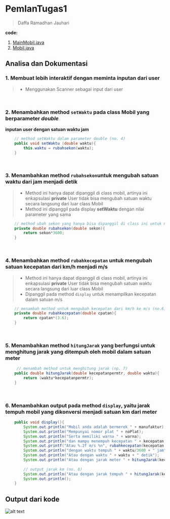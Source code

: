 # PemlanTugas1
> Daffa Ramadhan Jauhari

**code:**
1. [MainMobil.java](MainMobil.java)
2. [Mobil.java](Mobil.java)

## Analisa dan Dokumentasi
### 1. Membuat lebih interaktif dengan meminta inputan dari user
> - Menggunakan Scanner sebagai input dari user

</br>

### 2. Menambahkan method `setWaktu` pada class Mobil yang berparameter _double_
**inputan user dengan satuan waktu jam**
```java
    // method setWaktu dalam parameter double (no. 4) 
    public void setWaktu (double waktu){
        this.waktu = rubahsekon(waktu);
    }
```
</br>

### 3. Menambahkan method `rubahsekon`untuk mengubah satuan waktu dari jam menjadi detik
> - Method ini hanya dapat dipanggil di class mobil, artinya ini enkapsulasi **private** User tidak bisa mengubah satuan waktu secara langsung dari luar class Mobil
> - Method ini dipanggil pada display **setWaktu** dengan nilai parameter yang sama

```java
    // method ubah sekon yang hanya bisa dipanggil di class ini untuk merubah waktu dari jam ke sekon (no. 5)
    private double rubahsekon(double sekon){
        return sekon*3600;
    }
```
</br>

### 4. Menambahkan method `rubahkecepatan` untuk mengubah satuan kecepatan dari km/h menjadi m/s
> - Method ini hanya dapat dipanggil di class mobil, artinya ini enkapsulasi **private** User tidak bisa mengubah satuan waktu secara langsung dari luar class Mobil
> - Dipanggil pada method `display` untuk menampilkan kecepatan dalam satuan m/s

```java
    // menambah method untuk mengubah kecepatan dari km/h ke m/s (no.6)
    private double rubahkecepatan(double cpatan){
        return cpatan*(3.6);
    }
```

</br>

### 5. Menambahkan method `hitungJarak` yang berfungsi untuk menghitung jarak yang ditempuh oleh mobil dalam satuan meter
```java
     // menambah method untuk menghitung jarak (np. 7)
    public double hitungJarak(double kecepatanpermtr, double waktu){
        return (waktu*kecepatanpermtr);
    }
```

</br>

### 6. Menambahkan output pada method `display`, yaitu jarak tempuh mobil yang dikonversi menjadi satuan km dari meter
```java
    public void display(){
        System.out.println("Mobil anda adalah bermerek " + manufaktur);
        System.out.println("Mempunyai nomor plat " + noPlat);
        System.out.println("Serta memiliki warna " + warna);
        System.out.println("dan mampu menempuh kecepatan " + kecepatan + " km/jam");
        System.out.printf("Atau %.2f m/s %n", rubahkecepatan(kecepatan));
        System.out.println("dengan waktu tempuh " + waktu/3600 + " jam");
        System.out.println("Atau dengan waktu " + waktu + " detik");
        System.out.println("Atau dengan jarak meter " + hitungJarak(kecepatan, waktu/3600)*1000 + " m");
        
        // output jarak km (no. 8)
        System.out.println("Atau dengan jarak tempuh " + hitungJarak(kecepatan, waktu/3600) + " km");
        System.out.println();
    }
```


## Output dari kode
![alt text](?raw=true)
